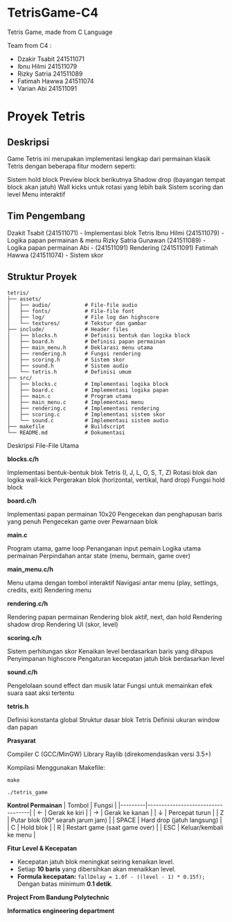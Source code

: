 # TetrisGame-C4
Tetris Game, made from C Language

Team from C4 :
- Dzakir Tsabit 241511071
- Ibnu Hilmi 241511079
- Rizky Satria 241511089
- Fatimah Hawwa 241511074
- Varian Abi 241511091

# Proyek Tetris

## Deskripsi
Game Tetris ini merupakan implementasi lengkap dari permainan klasik Tetris dengan beberapa fitur modern seperti:

Sistem hold block
Preview block berikutnya
Shadow drop (bayangan tempat block akan jatuh)
Wall kicks untuk rotasi yang lebih baik
Sistem scoring dan level
Menu interaktif

## Tim Pengembang
Dzakit Tsabit (241511071) - Implementasi blok Tetris
Ibnu Hilmi (241511079) - Logika papan permainan & menu
Rizky Satria Gunawan (241511089) - Logika papan permainan
Abi - (241511091)  Rendering (241511091)
Fatimah Hawwa (241511074) - Sistem skor

## Struktur Proyek
```
tetris/
├── assets/
│   ├── audio/           # File-file audio
│   ├── fonts/           # File-file font
│   ├── log/             # File log dan highscore
│   └── textures/        # Tekstur dan gambar
├── include/             # Header files
│   ├── blocks.h         # Definisi bentuk dan logika block 
│   ├── board.h          # Definisi papan permainan
│   ├── main_menu.h      # Deklarasi menu utama
│   ├── rendering.h      # Fungsi rendering
│   ├── scoring.h        # Sistem skor
│   ├── sound.h          # Sistem audio
│   └── tetris.h         # Definisi umum
├── src/
│   ├── blocks.c         # Implementasi logika block
│   ├── board.c          # Implementasi logika papan
│   ├── main.c           # Program utama
│   ├── main_menu.c      # Implementasi menu
│   ├── rendering.c      # Implementasi rendering
│   ├── scoring.c        # Implementasi sistem skor
│   └── sound.c          # Implementasi sistem audio
├── makefile             # Buildscript
└── README.md            # Dokumentasi
```

Deskripsi File-File Utama

**blocks.c/h**

Implementasi bentuk-bentuk blok Tetris (I, J, L, O, S, T, Z)
Rotasi blok dan logika wall-kick
Pergerakan blok (horizontal, vertikal, hard drop)
Fungsi hold block

**board.c/h**

Implementasi papan permainan 10x20
Pengecekan dan penghapusan baris yang penuh
Pengecekan game over
Pewarnaan blok

**main.c**

Program utama, game loop
Penanganan input pemain
Logika utama permainan
Perpindahan antar state (menu, bermain, game over)

**main_menu.c/h**

Menu utama dengan tombol interaktif
Navigasi antar menu (play, settings, credits, exit)
Rendering menu

**rendering.c/h**

Rendering papan permainan
Rendering blok aktif, next, dan hold
Rendering shadow drop
Rendering UI (skor, level)

**scoring.c/h**

Sistem perhitungan skor
Kenaikan level berdasarkan baris yang dihapus
Penyimpanan highscore
Pengaturan kecepatan jatuh blok berdasarkan level

**sound.c/h**

Pengelolaan sound effect dan musik latar
Fungsi untuk memainkan efek suara saat aksi tertentu

**tetris.h**

Definisi konstanta global
Struktur dasar blok Tetris
Definisi ukuran window dan papan

**Prasyarat**

Compiler C (GCC/MinGW)
Library Raylib (direkomendasikan versi 3.5+)

Kompilasi
Menggunakan Makefile:

```make```

`./tetris_game`

**Kontrol Permainan**
| Tombol  | Fungsi                            |
|---------|-----------------------------------|
| ←       | Gerak ke kiri                    |
| →       | Gerak ke kanan                   |
| ↓       | Percepat turun                   |
| Z       | Putar blok (90° searah jarum jam) |
| SPACE   | Hard drop (jatuh langsung)       |
| C       | Hold blok                        |
| R       | Restart game (saat game over)    |
| ESC     | Keluar/kembali ke menu           |

**Fitur Level & Kecepatan**

- Kecepatan jatuh blok meningkat seiring kenaikan level.
- Setiap **10 baris** yang dibersihkan akan menaikkan level.
- **Formula kecepatan:**
`fallDelay = 1.0f - ((level - 1) * 0.15f);`
Dengan batas minimum **0.1 detik**.

**Project From Bandung Polytechnic**

**Informatics engineering department**


